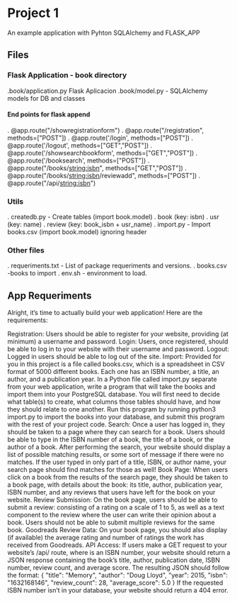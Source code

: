 # Project 1

An example application with Pyhton SQLAlchemy and FLASK_APP

## Files

### Flask Application - book directory
 .book/application.py Flask Aplicacion
 .book/model.py - SQLAlchemy models for DB and classes
 

#### End points for flask append

. @app.route("/showregistrationform")
. @app.route("/registration", methods=["POST"])
. @app.route('/login', methods=["POST"])
. @app.route('/logout', methods=["GET","POST"])
. @app.route('/showsearchbookform', methods=["GET","POST"])
. @app.route('/booksearch', methods=["POST"])
. @app.route("/books/<string:isbn>", methods=["GET","POST"])
. @app.route("/books/<string:isbn>/reviewadd", methods=["POST"])
. @app.route("/api/<string:isbn>")


### Utils
. createdb.py - Create tables (import book.model)
  . book (key: isbn)
  . usr (key: name)
  . review (key: book_isbn + usr_name)
. import.py - Import books.csv (import book.model) ignoring header

### Other files
. requeriments.txt - List of package requeriments and versions.
. books.csv -books to import
. env.sh - environment to load.

## App Requeriments

Alright, it’s time to actually build your web application! Here are the requirements:

Registration: Users should be able to register for your website, providing (at minimum) a username and password.
Login: Users, once registered, should be able to log in to your website with their username and password.
Logout: Logged in users should be able to log out of the site.
Import: Provided for you in this project is a file called books.csv, which is a spreadsheet in CSV format of 5000 different books. Each one has an ISBN number, a title, an author, and a publication year. In a Python file called import.py separate from your web application, write a program that will take the books and import them into your PostgreSQL database. You will first need to decide what table(s) to create, what columns those tables should have, and how they should relate to one another. Run this program by running python3 import.py to import the books into your database, and submit this program with the rest of your project code.
Search: Once a user has logged in, they should be taken to a page where they can search for a book. Users should be able to type in the ISBN number of a book, the title of a book, or the author of a book. After performing the search, your website should display a list of possible matching results, or some sort of message if there were no matches. If the user typed in only part of a title, ISBN, or author name, your search page should find matches for those as well!
Book Page: When users click on a book from the results of the search page, they should be taken to a book page, with details about the book: its title, author, publication year, ISBN number, and any reviews that users have left for the book on your website.
Review Submission: On the book page, users should be able to submit a review: consisting of a rating on a scale of 1 to 5, as well as a text component to the review where the user can write their opinion about a book. Users should not be able to submit multiple reviews for the same book.
Goodreads Review Data: On your book page, you should also display (if available) the average rating and number of ratings the work has received from Goodreads.
API Access: If users make a GET request to your website’s /api/<isbn> route, where <isbn> is an ISBN number, your website should return a JSON response containing the book’s title, author, publication date, ISBN number, review count, and average score. The resulting JSON should follow the format:
{
    "title": "Memory",
    "author": "Doug Lloyd",
    "year": 2015,
    "isbn": "1632168146",
    "review_count": 28,
    "average_score": 5.0
}
If the requested ISBN number isn’t in your database, your website should return a 404 error.

